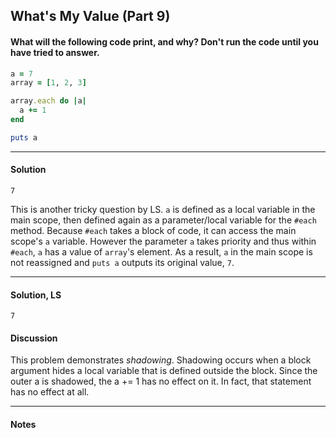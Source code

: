 ## What's My Value (Part 9)
#### What will the following code print, and why? Don't run the code until you have tried to answer.
```ruby
a = 7
array = [1, 2, 3]

array.each do |a|
  a += 1
end

puts a
```
___
#### Solution
`7`

This is another tricky question by LS.  `a` is defined as a local variable in the main scope, then defined again as a parameter/local variable for the `#each` method.  Because `#each` takes a block of code, it can access the main scope's `a` variable.  However the parameter `a` takes priority and thus within `#each`, `a` has a value of `array`'s element.  As a result, `a` in the main scope is not reassigned and `puts a` outputs its original value, `7`.
___
#### Solution, LS
`7`
#### Discussion
This problem demonstrates *shadowing*. Shadowing occurs when a block argument hides a local variable that is defined outside the block. Since the outer a is shadowed, the a += 1 has no effect on it. In fact, that statement has no effect at all.
___
#### Notes

